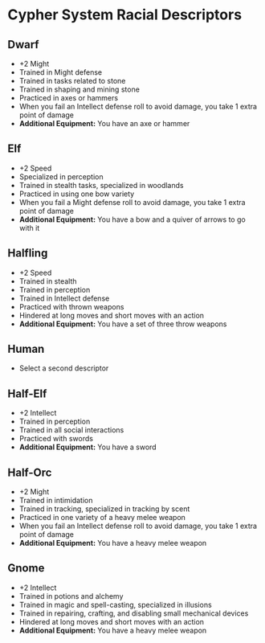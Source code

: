 # Cypher System Racial Descriptors

## Dwarf

- +2 Might
- Trained in Might defense
- Trained in tasks related to stone
- Trained in shaping and mining stone
- Practiced in axes or hammers
- When you fail an Intellect defense roll to avoid damage, you take 1 extra point of damage
- **Additional Equipment:** You have an axe or hammer

## Elf

- +2 Speed
- Specialized in perception
- Trained in stealth tasks, specialized in woodlands
- Practiced in using one bow variety
- When you fail a Might defense roll to avoid damage, you take 1 extra point of damage
- **Additional Equipment:** You have a bow and a quiver of arrows to go with it

## Halfling

- +2 Speed
- Trained in stealth
- Trained in perception
- Trained in Intellect defense
- Practiced with thrown weapons
- Hindered at long moves and short moves with an action
- **Additional Equipment:** You have a set of three throw weapons

## Human

- Select a second descriptor

## Half-Elf

- +2 Intellect
- Trained in perception
- Trained in all social interactions
- Practiced with swords
- **Additional Equipment:** You have a sword

## Half-Orc

- +2 Might
- Trained in intimidation
- Trained in tracking, specialized in tracking by scent
- Practiced in one variety of a heavy melee weapon
- When you fail an Intellect defense roll to avoid damage, you take 1 extra point of damage
- **Additional Equipment:** You have a heavy melee weapon

## Gnome

- +2 Intellect
- Trained in potions and alchemy
- Trained in magic and spell-casting, specialized in illusions
- Trained in repairing, crafting, and disabling small mechanical devices
- Hindered at long moves and short moves with an action
- **Additional Equipment:** You have a heavy melee weapon
